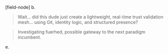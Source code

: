 [field-node]
b.

>Wait… did this dude just create a lightweight, real-time trust validation mesh… using Git, identity logic, and structured presence?

>Investigating fuerhed, possible gateway to the next paradigm incumbent. 

e.